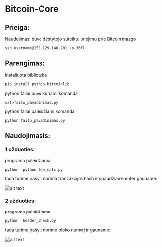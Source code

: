 # Bitcoin-Core

## Prieiga:

Naudojimasi buvo dėstytojo suteiktu priėjimu prie Bitcoin mazgo

`ssh username@158.129.140.201 -p 3637`

## Parengimas:

instaliuota biblioteka

`pip install python-bitcoinlib`

python failai buvo kuriami komanda

`cat>failo_pavadinimas.py`

python failai paleidžiami komanda

`python failo_pavadinimas.py`


## Naudojimasis:

### 1 užduoties:

programa paleidžiama

`python  python fee_calc.py`

tada turime įrašyti norima tranzakcijos hash ir spaudžiame enter gauname:

![alt text](https://i.imgur.com/ai17lMn.png)

### 2 užduoties:

programa paleidžiama

`python  header_check.py`

tada turime įrašyti norimo bloko numerį ir gauname:

![alt text](https://i.imgur.com/FalGvwB.png)



